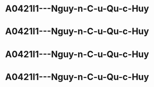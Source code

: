 # A0421I1---Nguy-n-C-u-Qu-c-Huy
# A0421I1---Nguy-n-C-u-Qu-c-Huy
# A0421I1---Nguy-n-C-u-Qu-c-Huy
# A0421I1---Nguy-n-C-u-Qu-c-Huy

